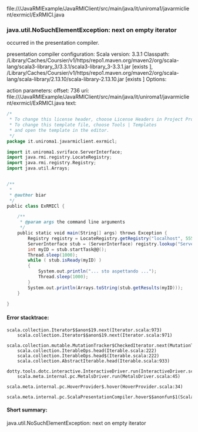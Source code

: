 file://<WORKSPACE>/JavaRMIExample/JavaRMIClient/src/main/java/it/uniroma1/javarmiclient/exrmicl/ExRMICl.java
### java.util.NoSuchElementException: next on empty iterator

occurred in the presentation compiler.

presentation compiler configuration:
Scala version: 3.3.1
Classpath:
<HOME>/Library/Caches/Coursier/v1/https/repo1.maven.org/maven2/org/scala-lang/scala3-library_3/3.3.1/scala3-library_3-3.3.1.jar [exists ], <HOME>/Library/Caches/Coursier/v1/https/repo1.maven.org/maven2/org/scala-lang/scala-library/2.13.10/scala-library-2.13.10.jar [exists ]
Options:



action parameters:
offset: 736
uri: file://<WORKSPACE>/JavaRMIExample/JavaRMIClient/src/main/java/it/uniroma1/javarmiclient/exrmicl/ExRMICl.java
text:
```scala
/*
 * To change this license header, choose License Headers in Project Properties.
 * To change this template file, choose Tools | Templates
 * and open the template in the editor.
 */
package it.uniroma1.javarmiclient.exrmicl;

import it.uniroma1.svriface.ServerInterface;
import java.rmi.registry.LocateRegistry;
import java.rmi.registry.Registry;
import java.util.Arrays;


/**
 *
 * @author biar
 */
public class ExRMICl {

    /**
     * @param args the command line arguments
     */
    public static void main(String[] args) throws Exception {
        Registry registry = LocateRegistry.getRegistry("localhost", 5555);
        ServerInterface stub = (ServerInterface) registry.lookup("Server");
        int myID = stub.startTask@@();
        Thread.sleep(1000);
        while ( stub.isReady(myID) ) 
        {
            System.out.println("... sto aspettando ...");
            Thread.sleep(1000);
        }
        System.out.println(Arrays.toString(stub.getResults(myID)));
    }
    
}

```



#### Error stacktrace:

```
scala.collection.Iterator$$anon$19.next(Iterator.scala:973)
	scala.collection.Iterator$$anon$19.next(Iterator.scala:971)
	scala.collection.mutable.MutationTracker$CheckedIterator.next(MutationTracker.scala:76)
	scala.collection.IterableOps.head(Iterable.scala:222)
	scala.collection.IterableOps.head$(Iterable.scala:222)
	scala.collection.AbstractIterable.head(Iterable.scala:933)
	dotty.tools.dotc.interactive.InteractiveDriver.run(InteractiveDriver.scala:168)
	scala.meta.internal.pc.MetalsDriver.run(MetalsDriver.scala:45)
	scala.meta.internal.pc.HoverProvider$.hover(HoverProvider.scala:34)
	scala.meta.internal.pc.ScalaPresentationCompiler.hover$$anonfun$1(ScalaPresentationCompiler.scala:352)
```
#### Short summary: 

java.util.NoSuchElementException: next on empty iterator